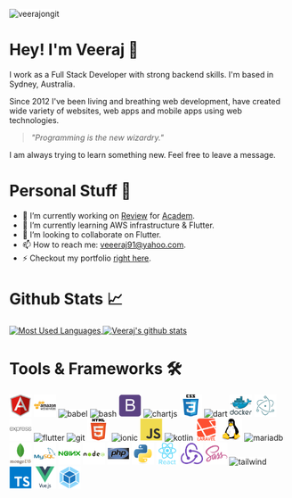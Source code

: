 <p align="left"> <img src="https://komarev.com/ghpvc/?username=veerajongit" alt="veerajongit"  style="background-color:#fff" /> </p>

# Hey! I'm Veeraj 👋   
I work as a Full Stack Developer with strong backend skills. I'm based in Sydney, Australia.  

Since 2012 I've been living and breathing web development, have created wide variety of websites, web apps and mobile apps using web technologies.  
  
> _"Programming is the new wizardry."_
  
I am always trying to learn something new. Feel free to leave a message.  


# Personal Stuff 👤
- 🔭 I’m currently working on [Review](https://academ.com.au/review/) for [Academ](https://academ.com.au).
- 🌱 I’m currently learning AWS infrastructure & Flutter.
- 👯 I’m looking to collaborate on Flutter.
- 📫 How to reach me: veeeraj91@yahoo.com.
- ⚡ Checkout my portfolio [right here](https://veerajongit.github.io/).


# Github Stats 📈
<a href="#">
<img align="center" src="https://github-readme-stats.vercel.app/api/top-langs/?hide=CSS,HTML&username=veerajongit" alt="Most Used Languages">
</a>
<a href="#">
<img align="center" src="https://github-readme-stats.vercel.app/api?username=veerajongit" alt="Veeraj's github stats">
</a>

# Tools & Frameworks 🛠️ 
<p align="left"><img src="https://raw.githubusercontent.com/devicons/devicon/master/icons/angularjs/angularjs-original.svg" alt="angularjs" width="40" height="40" style="background-color:#fff" /> <img src="https://raw.githubusercontent.com/devicons/devicon/master/icons/amazonwebservices/amazonwebservices-original-wordmark.svg" alt="aws" width="40" height="40" style="background-color:#fff" /> <img src="https://www.vectorlogo.zone/logos/babeljs/babeljs-icon.svg" alt="babel" width="40" height="40" style="background-color:#fff" /> <img src="https://www.vectorlogo.zone/logos/gnu_bash/gnu_bash-icon.svg" alt="bash" width="40" height="40" style="background-color:#fff" /> <img src="https://raw.githubusercontent.com/devicons/devicon/master/icons/bootstrap/bootstrap-plain.svg" alt="bootstrap" width="40" height="40" style="background-color:#fff" /> <img src="https://www.chartjs.org/media/logo-title.svg" alt="chartjs" width="40" height="40" style="background-color:#fff" /> <img src="https://raw.githubusercontent.com/devicons/devicon/master/icons/css3/css3-original-wordmark.svg" alt="css3" width="40" height="40" style="background-color:#fff" /> <img src="https://www.vectorlogo.zone/logos/dartlang/dartlang-icon.svg" alt="dart" width="40" height="40" style="background-color:#fff" /> <img src="https://raw.githubusercontent.com/devicons/devicon/master/icons/docker/docker-original-wordmark.svg" alt="docker" width="40" height="40" style="background-color:#fff" /> <img src="https://raw.githubusercontent.com/devicons/devicon/master/icons/electron/electron-original.svg" alt="electron" width="40" height="40" style="background-color:#fff" /> <img src="https://raw.githubusercontent.com/devicons/devicon/master/icons/express/express-original-wordmark.svg" alt="express" width="40" height="40" style="background-color:#fff" /> <img src="https://www.vectorlogo.zone/logos/flutterio/flutterio-icon.svg" alt="flutter" width="40" height="40" style="background-color:#fff" /> <img src="https://www.vectorlogo.zone/logos/git-scm/git-scm-icon.svg" alt="git" width="40" height="40" style="background-color:#fff" /> <img src="https://raw.githubusercontent.com/devicons/devicon/master/icons/html5/html5-original-wordmark.svg" alt="html5" width="40" height="40" style="background-color:#fff" /> <img src="https://upload.wikimedia.org/wikipedia/commons/d/d1/Ionic_Logo.svg" alt="ionic" width="40" height="40" style="background-color:#fff" /> <img src="https://raw.githubusercontent.com/devicons/devicon/master/icons/javascript/javascript-original.svg" alt="javascript" width="40" height="40" style="background-color:#fff" /> <img src="https://www.vectorlogo.zone/logos/kotlinlang/kotlinlang-icon.svg" alt="kotlin" width="40" height="40" style="background-color:#fff" /> <img src="https://raw.githubusercontent.com/devicons/devicon/master/icons/laravel/laravel-plain-wordmark.svg" alt="laravel" width="40" height="40" style="background-color:#fff" /> <img src="https://raw.githubusercontent.com/devicons/devicon/master/icons/linux/linux-original.svg" alt="linux" width="40" height="40" style="background-color:#fff" /> <img src="https://www.vectorlogo.zone/logos/mariadb/mariadb-icon.svg" alt="mariadb" width="40" height="40" style="background-color:#fff" /> <img src="https://raw.githubusercontent.com/devicons/devicon/master/icons/mongodb/mongodb-original-wordmark.svg" alt="mongodb" width="40" height="40" style="background-color:#fff" /> <img src="https://raw.githubusercontent.com/devicons/devicon/master/icons/mysql/mysql-original-wordmark.svg" alt="mysql" width="40" height="40" style="background-color:#fff" /> <img src="https://raw.githubusercontent.com/devicons/devicon/master/icons/nginx/nginx-original.svg" alt="nginx" width="40" height="40" style="background-color:#fff" /> <img src="https://raw.githubusercontent.com/devicons/devicon/master/icons/nodejs/nodejs-original-wordmark.svg" alt="nodejs" width="40" height="40" style="background-color:#fff" /> <img src="https://raw.githubusercontent.com/devicons/devicon/master/icons/php/php-original.svg" alt="php" width="40" height="40" style="background-color:#fff" /> <img src="https://raw.githubusercontent.com/devicons/devicon/master/icons/python/python-original.svg" alt="python" width="40" height="40" style="background-color:#fff" /> <img src="https://raw.githubusercontent.com/devicons/devicon/master/icons/react/react-original-wordmark.svg" alt="react" width="40" height="40" style="background-color:#fff" /> <img src="https://raw.githubusercontent.com/devicons/devicon/master/icons/redux/redux-original.svg" alt="redux" width="40" height="40" style="background-color:#fff" /> <img src="https://raw.githubusercontent.com/devicons/devicon/master/icons/sass/sass-original.svg" alt="sass" width="40" height="40" style="background-color:#fff" /> <img src="https://www.vectorlogo.zone/logos/tailwindcss/tailwindcss-icon.svg" alt="tailwind" width="40" height="40" style="background-color:#fff" /> <img src="https://raw.githubusercontent.com/devicons/devicon/master/icons/typescript/typescript-original.svg" alt="typescript" width="40" height="40" style="background-color:#fff" /> <img src="https://raw.githubusercontent.com/devicons/devicon/master/icons/vuejs/vuejs-original-wordmark.svg" alt="vuejs" width="40" height="40" style="background-color:#fff" /> <img src="https://raw.githubusercontent.com/devicons/devicon/master/icons/webpack/webpack-original.svg" alt="webpack" width="40" height="40" style="background-color:#fff" /></p>

